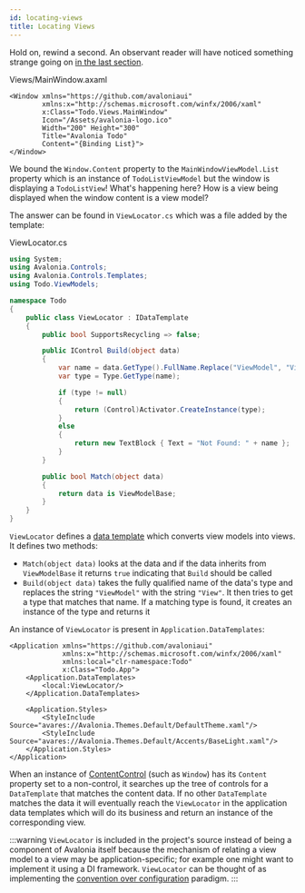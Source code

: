 ```yaml
---
id: locating-views
title: Locating Views
---
```


Hold on, rewind a second. An observant reader will have noticed something strange going on [in the last section](wiring-up-the-views).

Views/MainWindow.axaml

```markup
<Window xmlns="https://github.com/avaloniaui"
        xmlns:x="http://schemas.microsoft.com/winfx/2006/xaml"
        x:Class="Todo.Views.MainWindow"
        Icon="/Assets/avalonia-logo.ico"
        Width="200" Height="300"
        Title="Avalonia Todo"
        Content="{Binding List}">
</Window>
```

We bound the `Window.Content` property to the `MainWindowViewModel.List` property which is an instance of `TodoListViewModel` but the window is displaying a `TodoListView`! What's happening here? How is a view being displayed when the window content is a view model?

The answer can be found in `ViewLocator.cs` which was a file added by the template:

ViewLocator.cs

```csharp
using System;
using Avalonia.Controls;
using Avalonia.Controls.Templates;
using Todo.ViewModels;

namespace Todo
{
    public class ViewLocator : IDataTemplate
    {
        public bool SupportsRecycling => false;

        public IControl Build(object data)
        {
            var name = data.GetType().FullName.Replace("ViewModel", "View");
            var type = Type.GetType(name);

            if (type != null)
            {
                return (Control)Activator.CreateInstance(type);
            }
            else
            {
                return new TextBlock { Text = "Not Found: " + name };
            }
        }

        public bool Match(object data)
        {
            return data is ViewModelBase;
        }
    }
}
```

`ViewLocator` defines a [data template](../../templates/data-templates) which converts view models into views. It defines two methods:

* `Match(object data)` looks at the data and if the data inherits from `ViewModelBase` it returns `true` indicating that `Build` should be called
* `Build(object data)` takes the fully qualified name of the data's type and replaces the string `"ViewModel"` with the string `"View"`. It then tries to get a type that matches that name. If a matching type is found, it creates an instance of the type and returns it

An instance of `ViewLocator` is present in `Application.DataTemplates`:

```markup
<Application xmlns="https://github.com/avaloniaui"
             xmlns:x="http://schemas.microsoft.com/winfx/2006/xaml"
             xmlns:local="clr-namespace:Todo"
             x:Class="Todo.App">
    <Application.DataTemplates>
        <local:ViewLocator/>
    </Application.DataTemplates>

    <Application.Styles>
        <StyleInclude Source="avares://Avalonia.Themes.Default/DefaultTheme.xaml"/>
        <StyleInclude Source="avares://Avalonia.Themes.Default/Accents/BaseLight.xaml"/>
    </Application.Styles>
</Application>
```

When an instance of [ContentControl](../../controls/contentcontrol) \(such as `Window`\) has its `Content` property set to a non-control, it searches up the tree of controls for a `DataTemplate` that matches the content data. If no other `DataTemplate` matches the data it will eventually reach the `ViewLocator` in the application data templates which will do its business and return an instance of the corresponding view.

:::warning
 `ViewLocator` is included in the project's source instead of being a component of Avalonia itself because the mechanism of relating a view model to a view may be application-specific; for example one might want to implement it using a DI framework. `ViewLocator` can be thought of as implementing the [convention over configuration](https://en.wikipedia.org/wiki/Convention_over_configuration) paradigm.
:::

